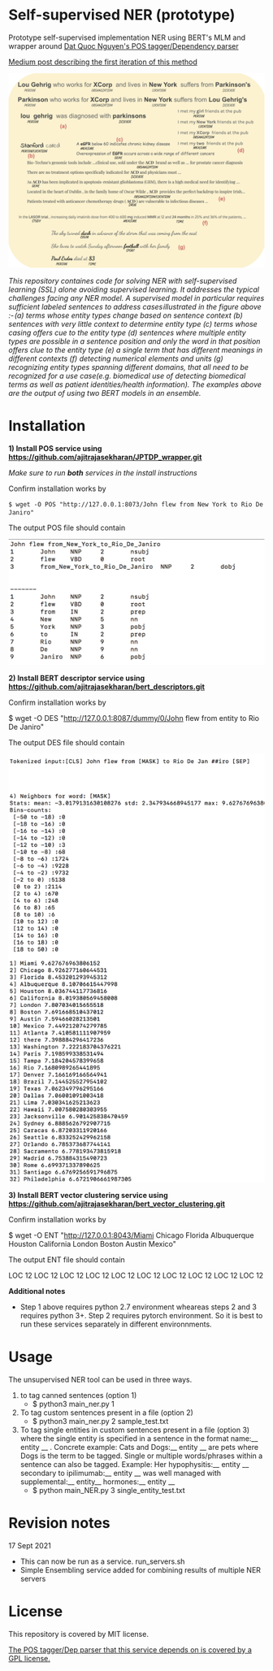 # Self-supervised NER (prototype)
Prototype self-supervised implementation NER using BERT's MLM and wrapper around [Dat Quoc Nguyen's POS tagger/Dependency parser](https://github.com/datquocnguyen/jPTDP)


[Medium post describing the first iteration of this method](https://towardsdatascience.com/unsupervised-ner-using-bert-2d7af5f90b8a)

 <img src="NER.png" width="600">

*This repository containes code for solving NER  with self-supervised learning (SSL) alone avoiding supervised learning. It addresses the typical challenges facing any NER model. A supervised model in particular requires sufficient labeled sentences to address cases illustrated in the figure above :- (a) terms whose entity types change based on sentence context (b) sentences with very little context to determine entity type (c) terms whose casing offers cue to the entity type (d) sentences where multiple entity types are possible in a sentence position and only the word in that position offers clue to the entity type (e) a single term that has different meanings in different contexts (f) detecting numerical elements and units (g) recognizing entity types spanning different domains, that all need to be recognized for a use case(e.g. biomedical use of detecting biomedical terms as well as patient identities/health information). The examples above are the output of using two BERT models in an ensemble.*

# Installation 

**1) Install POS service using https://github.com/ajitrajasekharan/JPTDP_wrapper.git**

*Make sure to run **both** services in the install instructions*

Confirm installation works by 

    $ wget -O POS "http://127.0.0.1:8073/John flew from New York to Rio De Janiro"
    
   The output POS file should contain
  
  <img src="POS.png" width="600">
  
 
 **2) Install BERT descriptor service using https://github.com/ajitrajasekharan/bert_descriptors.git**
 
 Confirm installation works by 
 
   $ wget -O DES "http://127.0.0.1:8087/dummy/0/John flew from entity to Rio De Janiro"
   
   The output DES file should contain
   
 <img src="DES.png" width="600">
 
 


**3) Install BERT vector clustering service using https://github.com/ajitrajasekharan/bert_vector_clustering.git**
 
 Confirm installation works by 
 
  $ wget -O ENT "http://127.0.0.1:8043/Miami Chicago Florida Albuquerque Houston California London Boston Austin Mexico"
  
   The output ENT file should contain
   
   LOC 12 LOC 12 LOC 12 LOC 12 LOC 12 LOC 12 LOC 12 LOC 12 LOC  12 LOC 12
  
 
 
 **Additional notes**
 
 - Step 1 above requires python 2.7 environment wheareas steps 2 and 3 requires python 3+. Step 2 requires pytorch environment. So it is best to run these services separately in different environnments. 
  
 
# Usage

The unsupervised NER tool  can be used in three ways. 

1) to tag canned sentences (option 1)
     - $ python3 main_ner.py 1 
2) To tag custom sentences present in a file (option 2)
    - $ python3 main_ner.py 2 sample_test.txt
3) To tag single entities in custom sentences present in a file (option 3) where the single entity is specified in a sentence in the format name:__ entity __ . Concrete example: Cats and Dogs:__ entity __ are pets where Dogs is the term to be tagged. Single or multiple words/phrases within a sentence can also be tagged. Example: Her hypophysitis:__ entity __ secondary to ipilimumab:__ entity __ was well managed with supplemental:__ entity__ hormones:__ entity __
    - $ python main_NER.py 3 single_entity_test.txt
    
    
    
 # Revision notes
 
 17 Sept 2021
 
 - This can now be run as a service. run_servers.sh
 - Simple Ensembling service added for combining results of multiple NER servers
  

# License

This repository is covered by MIT license. 

[The POS tagger/Dep parser that this service depends on is covered by a GPL license.](https://github.com/datquocnguyen/jPTDP/blob/master/License.txt)
